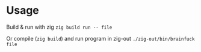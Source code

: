 # Usage
Build & run with zig `zig build run -- file`

Or compile (`zig build`) and run program in zig-out `./zig-out/bin/brainfuck file`
